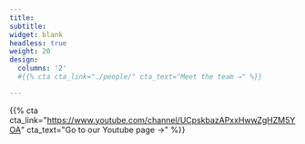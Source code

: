 ```yaml
---
title:
subtitle:
widget: blank
headless: true
weight: 20
design:
  columns: '2'
  #{{% cta cta_link="./people/" cta_text="Meet the team →" %}}

---
```


{{% cta cta_link="https://www.youtube.com/channel/UCpskbazAPxxHwwZgHZM5YOA" cta_text="Go to our Youtube page →" %}}
